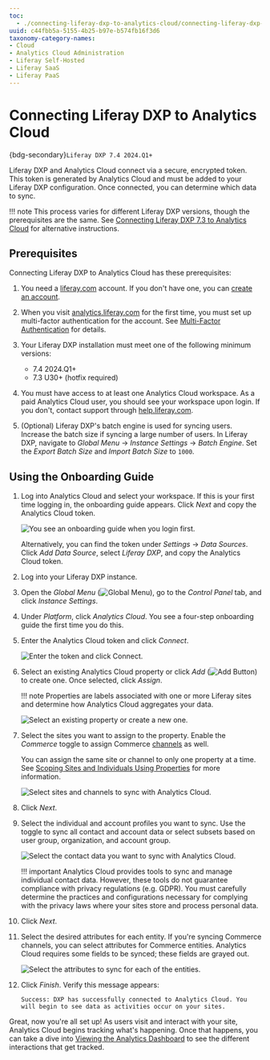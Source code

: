 ```yaml
---
toc:
  - ./connecting-liferay-dxp-to-analytics-cloud/connecting-liferay-dxp-7-3-to-analytics-cloud.md
uuid: c44fbb5a-5155-4b25-b97e-b574fb16f3d6
taxonomy-category-names:
- Cloud
- Analytics Cloud Administration
- Liferay Self-Hosted
- Liferay SaaS
- Liferay PaaS
---
```

# Connecting Liferay DXP to Analytics Cloud

{bdg-secondary}`Liferay DXP 7.4 2024.Q1+`

Liferay DXP and Analytics Cloud connect via a secure, encrypted token. This token is generated by Analytics Cloud and must be added to your Liferay DXP configuration. Once connected, you can determine which data to sync.

!!! note
    This process varies for different Liferay DXP versions, though the prerequisites are the same. See [Connecting Liferay DXP 7.3 to Analytics Cloud](./connecting-liferay-dxp-to-analytics-cloud/connecting-liferay-dxp-7-3-to-analytics-cloud.md) for alternative instructions.

## Prerequisites

Connecting Liferay DXP to Analytics Cloud has these prerequisites:

1. You need a [liferay.com](https://www.liferay.com) account. If you don't have one, you can [create an account](https://login.liferay.com/signin/register).

1. When you visit [analytics.liferay.com](https://analytics.liferay.com/) for the first time, you must set up multi-factor authentication for the account. See [Multi-Factor Authentication](../reference/multi-factor-authentication.md) for details.

1. Your Liferay DXP installation must meet one of the following minimum versions:

   - 7.4 2024.Q1+
   - 7.3 U30+ (hotfix required)

1. You must have access to at least one Analytics Cloud workspace. As a paid Analytics Cloud user, you should see your workspace upon login. If you don't, contact support through [help.liferay.com](https://help.liferay.com).

1. (Optional) Liferay DXP's batch engine is used for syncing users. Increase the batch size if syncing a large number of users. In Liferay DXP, navigate to *Global Menu* &rarr; *Instance Settings* &rarr; *Batch Engine*. Set the *Export Batch Size* and *Import Batch Size* to `1000`.

## Using the Onboarding Guide

1. Log into Analytics Cloud and select your workspace. If this is your first time logging in, the onboarding guide appears. Click *Next* and copy the Analytics Cloud token.

   ![You see an onboarding guide when you login first.](./connecting-liferay-dxp-to-analytics-cloud/images/01.png)

   Alternatively, you can find the token under *Settings* &rarr; *Data Sources*. Click *Add Data Source*, select *Liferay DXP*, and copy the Analytics Cloud token.

1. Log into your Liferay DXP instance.

1. Open the *Global Menu* (![Global Menu](../images/icon-applications-menu.png)), go to the *Control Panel* tab, and click *Instance Settings*.

1. Under *Platform*, click *Analytics Cloud*. You see a four-step onboarding guide the first time you do this.

1. Enter the Analytics Cloud token and click *Connect*.

   ![Enter the token and click Connect.](./connecting-liferay-dxp-to-analytics-cloud/images/02.png)

1. Select an existing Analytics Cloud property or click *Add* (![Add Button](../images/icon-add.png)) to create one. Once selected, click *Assign*.

   !!! note
       Properties are labels associated with one or more Liferay sites and determine how Analytics Cloud aggregates your data.

   ![Select an existing property or create a new one.](./connecting-liferay-dxp-to-analytics-cloud/images/03.png)

1. Select the sites you want to assign to the property. Enable the *Commerce* toggle to assign Commerce [channels](https://learn.liferay.com/w/commerce/store-management/channels/introduction-to-channels) as well.

   You can assign the same site or channel to only one property at a time. See [Scoping Sites and Individuals Using Properties](../workspace-settings/scoping-sites-and-individuals-using-properties.md) for more information.

   ![Select sites and channels to sync with Analytics Cloud.](./connecting-liferay-dxp-to-analytics-cloud/images/04.gif)

1. Click *Next*.

1. Select the individual and account profiles you want to sync. Use the toggle to sync all contact and account data or select subsets based on user group, organization, and account group.

   ![Select the contact data you want to sync with Analytics Cloud.](./connecting-liferay-dxp-to-analytics-cloud/images/05.png)

   !!! important
       Analytics Cloud provides tools to sync and manage individual contact data. However, these tools do not guarantee compliance with privacy regulations (e.g. GDPR). You must carefully determine the practices and configurations necessary for complying with the privacy laws where your sites store and process personal data.

1. Click *Next*.

1. Select the desired attributes for each entity. If you're syncing Commerce channels, you can select attributes for Commerce entities. Analytics Cloud requires some fields to be synced; these fields are grayed out.

   ![Select the attributes to sync for each of the entities.](./connecting-liferay-dxp-to-analytics-cloud/images/06.png)

1. Click *Finish*. Verify this message appears:

   `Success: DXP has successfully connected to Analytics Cloud. You will begin to see data as activities occur on your sites.`

Great, now you're all set up! As users visit and interact with your site, Analytics Cloud begins tracking what's happening. Once that happens, you can take a dive into [Viewing the Analytics Dashboard](./viewing-the-analytics-dashboard.md) to see the different interactions that get tracked.